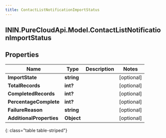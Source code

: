```yaml
---
title: ContactListNotificationImportStatus
---
```

## ININ.PureCloudApi.Model.ContactListNotificationImportStatus

## Properties

|Name | Type | Description | Notes|
|------------ | ------------- | ------------- | -------------|
| **ImportState** | **string** |  | [optional] |
| **TotalRecords** | **int?** |  | [optional] |
| **CompletedRecords** | **int?** |  | [optional] |
| **PercentageComplete** | **int?** |  | [optional] |
| **FailureReason** | **string** |  | [optional] |
| **AdditionalProperties** | **Object** |  | [optional] |
{: class="table table-striped"}


